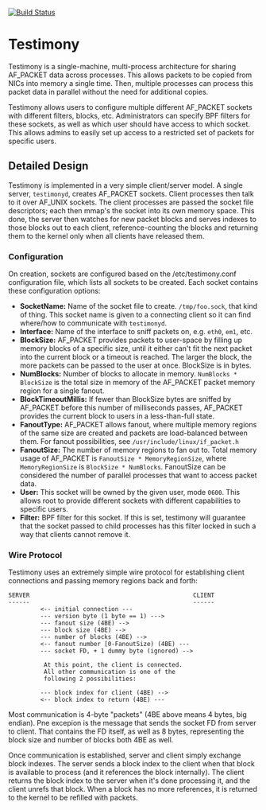 [![Build Status](https://travis-ci.org/google/testimony.svg?branch=master)](https://travis-ci.org/google/testimony)

Testimony
=========

Testimony is a single-machine, multi-process architecture for sharing AF_PACKET
data across processes.  This allows packets to be copied from NICs into memory
a single time.  Then, multiple processes can process this packet data in
parallel without the need for additional copies.

Testimony allows users to configure multiple different AF_PACKET sockets with
different filters, blocks, etc.  Administrators can specify BPF filters for
these sockets, as well as which user should have access to which socket.  This
allows admins to easily set up access to a restricted set of packets for
specific users.

Detailed Design
---------------

Testimony is implemented in a very simple client/server model.  A single server,
`testimonyd`, creates AF_PACKET sockets.  Client processes then talk to it over
AF_UNIX sockets.  The client processes are passed the socket file descriptors;
each then mmap's the socket into its own memory space.  This done, the server
then watches for new packet blocks and serves indexes to those blocks out to
each client, reference-counting the blocks and returning them to the kernel only
when all clients have released them.

### Configuration ###

On creation, sockets are configured based on the /etc/testimony.conf
configuration file, which lists all sockets to be created.  Each socket contains
these configuration options:

*   **SocketName:**  Name of the socket file to create.  `/tmp/foo.sock`, that kind
     of thing.  This socket name is given to a connecting client so it can find
     where/how to communicate with `testimonyd`.
*   **Interface:**  Name of the interface to sniff packets on, e.g. `eth0`, `em1`,
     etc.
*   **BlockSize:**  AF_PACKET provides packets to user-space by filling up
     memory blocks of a specific size, until it either can't fit the next packet
     into the current block or a timeout is reached.  The larger the block, the
     more packets can be passed to the user at once.  BlockSize is in bytes.
*   **NumBlocks:**  Number of blocks to allocate in memory.  `NumBlocks *
     BlockSize` is the total size in memory of the AF_PACKET packet memory
     region for a single fanout.
*   **BlockTimeoutMillis:**  If fewer than BlockSize bytes are sniffed by AF_PACKET
     before this number of milliseconds passes, AF_PACKET provides the current
     block to users in a less-than-full state.
*   **FanoutType:**  AF_PACKET allows fanout, where multiple memory regions of the
     same size are created and packets are load-balanced between them.  For
     fanout possibilities, see `/usr/include/linux/if_packet.h`
*   **FanoutSize:**  The number of memory regions to fan out to.  Total memory
     usage of AF_PACKET is `FanoutSize * MemoryRegionSize`, where
     `MemoryRegionSize` is `BlockSize * NumBlocks`.  FanoutSize can be
     considered the number of parallel processes that want to access packet
     data.
*   **User:** This socket will be owned by the given user, mode `0600`.  This
     allows root to provide different sockets with different capabilities to
     specific users.
*   **Filter:** BPF filter for this socket.  If this is set, testimony will
     guarantee that the socket passed to child processes has this filter locked
     in such a way that clients cannot remove it.

### Wire Protocol ###

Testimony uses an extremely simple wire protocol for establishing client
connections and passing memory regions back and forth:

    SERVER                                              CLIENT
    ------                                              ------
             <-- initial connection ---
             --- version byte (1 byte == 1) --->
             --- fanout size (4BE) -->
             --- block size (4BE) -->
             --- number of blocks (4BE) -->
             <-- fanout number [0-FanoutSize) (4BE) ---
             --- socket FD, + 1 dummy byte (ignored) -->

              At this point, the client is connected.
              All other communication is one of the
              following 2 possibilities:

             --- block index for client (4BE) -->
             <-- block index to return (4BE) ---

Most communication is 4-byte "packets" (4BE above means 4 bytes, big endian).
Pne excepion is the message that sends the socket FD from server to client.
That contains the FD itself, as well as 8 bytes, representing the block size
and number of blocks both 4BE as well.

Once communication is established, server and client simply exchange block
indexes.  The server sends a block index to the client when that block is
available to process (and it references the block internally).  The client
returns the block index to the server when it's done processing it, and the
client unrefs that block.  When a block has no more references, it is returned
to the kernel to be refilled with packets.

